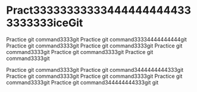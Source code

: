 # Pract333333333334444444444333333333iceGit
Practice git command3333git 
Practice git command33334444444444git Practice git command3333git 
Practice git command3333git 
Practice git command3333git 
Practice git command3333git 
Practice git command3333git 

Practice git command3333git 
Practice git command3444444444333git 
Practice git command3333git 
Practice git command3333git 
Practice git command3333git 
Practice git command344444444333git 
git 
